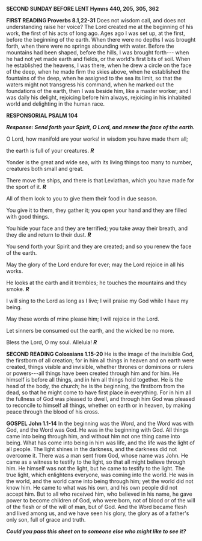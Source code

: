 **SECOND SUNDAY BEFORE LENT Hymns 440, 205, 305, 362**

**FIRST READING Proverbs 8.1,22-31** Does not wisdom call, and does not
understanding raise her voice? The Lord created me at the beginning of
his work, the first of his acts of long ago. Ages ago I was set up, at
the first, before the beginning of the earth. When there were no depths
I was brought forth, when there were no springs abounding with water.
Before the mountains had been shaped, before the hills, I was brought
forth--- when he had not yet made earth and fields, or the world's first
bits of soil. When he established the heavens, I was there, when he drew
a circle on the face of the deep, when he made firm the skies above,
when he established the fountains of the deep, when he assigned to the
sea its limit, so that the waters might not transgress his command, when
he marked out the foundations of the earth, then I was beside him, like
a master worker; and I was daily his delight, rejoicing before him
always, rejoicing in his inhabited world and delighting in the human
race.

**RESPONSORIAL PSALM 104**

***Response: Send forth your Spirit, O Lord, and renew the face of the
earth.***

O Lord, how manifold are your works! in wisdom you have made them all;

the earth is full of your creatures. ***R***

Yonder is the great and wide sea, with its living things too many to
number, creatures both small and great.

There move the ships, and there is that Leviathan, which you have made
for the sport of it. ***R***

All of them look to you to give them their food in due season.

You give it to them, they gather it; you open your hand and they are
filled with good things.

You hide your face and they are terrified; you take away their breath,
and they die and return to their dust. ***R***

You send forth your Spirit and they are created; and so you renew the
face of the earth.

May the glory of the Lord endure for ever; may the Lord rejoice in all
his works.

He looks at the earth and it trembles; he touches the mountains and they
smoke. ***R***

I will sing to the Lord as long as I live; I will praise my God while I
have my being.

May these words of mine please him; I will rejoice in the Lord.

Let sinners be consumed out the earth, and the wicked be no more.

Bless the Lord, O my soul. Alleluia! ***R***

**SECOND READING Colossians 1.15-20** He is the image of the invisible
God, the firstborn of all creation; for in him all things in heaven and
on earth were created, things visible and invisible, whether thrones or
dominions or rulers or powers---all things have been created through him
and for him. He himself is before all things, and in him all things hold
together. He is the head of the body, the church; he is the beginning,
the firstborn from the dead, so that he might come to have first place
in everything. For in him all the fullness of God was pleased to dwell,
and through him God was pleased to reconcile to himself all things,
whether on earth or in heaven, by making peace through the blood of his
cross.

**GOSPEL John 1.1-14** In the beginning was the Word, and the Word was
with God, and the Word was God. He was in the beginning with God. All
things came into being through him, and without him not one thing came
into being. What has come into being in him was life, and the life was
the light of all people. The light shines in the darkness, and the
darkness did not overcome it. There was a man sent from God, whose name
was John. He came as a witness to testify to the light, so that all
might believe through him. He himself was not the light, but he came to
testify to the light. The true light, which enlightens everyone, was
coming into the world. He was in the world, and the world came into
being through him; yet the world did not know him. He came to what was
his own, and his own people did not accept him. But to all who received
him, who believed in his name, he gave power to become children of God,
who were born, not of blood or of the will of the flesh or of the will
of man, but of God. And the Word became flesh and lived among us, and we
have seen his glory, the glory as of a father's only son, full of grace
and truth.

***Could you pass this sheet on to someone else who might like to see
it?***

